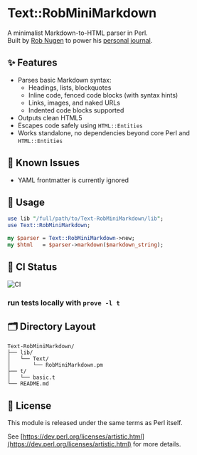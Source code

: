 # Text::RobMiniMarkdown

A minimalist Markdown-to-HTML parser in Perl.  
Built by [Rob Nugen](https://www.robnugen.com) to power his [personal journal](https://perl.robnugen.com/journal.pl).

## ✨ Features

- Parses basic Markdown syntax:
  - Headings, lists, blockquotes
  - Inline code, fenced code blocks (with syntax hints)
  - Links, images, and naked URLs
  - Indented code blocks supported
- Outputs clean HTML5
- Escapes code safely using `HTML::Entities`
- Works standalone, no dependencies beyond core Perl and `HTML::Entities`

## 🐞 Known Issues

- YAML frontmatter is currently ignored

## 🧰 Usage

```perl
use lib "/full/path/to/Text-RobMiniMarkdown/lib";
use Text::RobMiniMarkdown;

my $parser = Text::RobMiniMarkdown->new;
my $html   = $parser->markdown($markdown_string);
```
## 🧪 CI Status

![CI](https://github.com/thunderrabbit/Text-RobMiniMarkdown/actions/workflows/test.yml/badge.svg)

### run tests locally with `prove -l t`

## 🗂️ Directory Layout

```text
Text-RobMiniMarkdown/
├── lib/
│   └── Text/
│       └── RobMiniMarkdown.pm
├── t/
│   └── basic.t
└── README.md
```

## 📜 License

This module is released under the same terms as Perl itself.

See [https://dev.perl.org/licenses/artistic.html](https://dev.perl.org/licenses/artistic.html) for more details.
